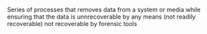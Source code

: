 Series of processes that removes data from a system or media while ensuring that the data is unnrecoverable by any means (not readily recoverable) not recoverable by forensic tools